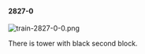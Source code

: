 #### 2827-0
![train-2827-0-0.png](https://github.com/lil-lab/nlvr/raw/master/nlvr/train/images/26/train-2827-0-0.png "train-2827-0-0.png")

There is tower with black second block.